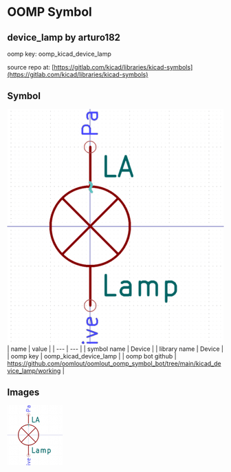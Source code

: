 # OOMP Symbol  
## device_lamp  by arturo182  
  
oomp key: oomp_kicad_device_lamp  
  
source repo at: [https://gitlab.com/kicad/libraries/kicad-symbols](https://gitlab.com/kicad/libraries/kicad-symbols)  
## Symbol  
  
[![working.png](working_600.png)](working.png)  
| name | value | 
| --- | --- | 
| symbol name | Device | 
| library name | Device | 
| oomp key | oomp_kicad_device_lamp | 
| oomp bot github | https://github.com/oomlout/oomlout_oomp_symbol_bot/tree/main/kicad_device_lamp/working | 
## Images  
  
[![working.png](working_140.png)](working.png)  

